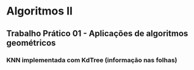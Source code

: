 # Algoritmos II
## Trabalho Prático 01 - Aplicações de algoritmos geométricos
### KNN implementada com KdTree (informação nas folhas)
